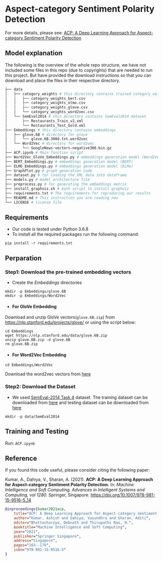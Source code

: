 # Aspect-category Sentiment Polarity Detection

For more details, please see: [ACP: A Deep Learning Approach for Aspect-category Sentiment Polarity Detection](https://link.springer.com/chapter/10.1007/978-981-15-9516-5_14)

## Model explanation

The following is the overview of the whole repo structure, we have not included some files in this repo (due to copyrights) that are needed to run this project. But have provided the download instructions so that you can download and place the files in their respective directory.

```bash
├── data
│   ├── category_weights # this directory contains trained category_weights for different embeddings
│   │   ├── category_weights_bert.csv
│   │   ├── category_weights_elmo.csv
│   │   ├── category_weights_glove.csv
│   │   └── category_weights_word2vec.csv 
│   └── SemEval2014 # this directory contains SemEval2014 dataset
│       ├── Restaurants_Train_v2.xml
│       └── Restaurants_Test_Gold.xml
├── Embeddings # this directory contains embeddings 
│   ├── glove.6B # directory for glove
│   │   └── glove.6B.300d.txt.word2vec
│   └── Word2Vec # directory for word2vec
│       └── GoogleNews-vectors-negative300.bin.gz
├── ACP.ipynb # Main function script
├── Word2Vec_GloVe_Embeddings.py # embeddings generation model (Word2Vec, GloVe)
├── BERT_Embeddings.py # embeddings generation model (BERT)
├── ELMO_Embeddings.py # embeddings generation model (ELMo)
├── GraphPlot.py # graph generation code
├── dataset.py # for loading the XML data into dataframe
├── models.py # model architecture file
├── preprocess.py # for generating the embeddings matrix
├── install_graphviz.sh # bash script to install graphviz
├── requirements.txt # The requirements for reproducing our results
├── README.md # This instruction you are reading now
└── LICENSE # license file
```
## Requirements
* Our code is tested under Python 3.6.8
* To install all the required packages run the following command:
```shell
pip install -r requirements.txt
```

## Perparation
### Step1: Download the pre-trained embedding vectors
* Create the *Embeddings* directories
```shell
mkdir -p Embeddings/glove.6B
mkdir -p Embeddings/Word2Vec
```
* #### For GloVe Embedding
Download and unzip GloVe vectors(`glove.6B.zip`) from https://nlp.stanford.edu/projects/glove/ or using the script below:
```shell
cd Embeddings
wget https://nlp.stanford.edu/data/glove.6B.zip
unzip glove.6B.zip -d glove.6B
rm glove.6B.zip
```

* #### For Word2Vec Embedding
```shell
cd Embeddings/Word2Vec
```
Download the word2vec vectors from [here](https://drive.google.com/file/d/0B7XkCwpI5KDYNlNUTTlSS21pQmM/edit)

### Step2: Download the Dataset

* We used [SemEval-2014 Task 4](https://alt.qcri.org/semeval2014/task4/index.php?id=data-and-tools) dataset. The training dataset can be downloaded from [here](http://metashare.ilsp.gr:8080/repository/browse/semeval-2014-absa-train-data-v20-annotation-guidelines/683b709298b811e3a0e2842b2b6a04d7c7a19307f18a4940beef6a6143f937f0/) and testing dataset can be downloaded from [here](http://metashare.elda.org/repository/browse/semeval-2014-absa-test-data-gold-annotations/b98d11cec18211e38229842b2b6a04d77591d40acd7542b7af823a54fb03a155/)
```shell
mkdir -p data/SemEval2014
```

## Training and Testing
Run: `ACP.ipynb` 

## Reference

If you found this code useful, please consider citing the following paper:

Kumar, A., Dahiya, V., Sharan, A. (2021). **ACP: A Deep Learning Approach for Aspect-category Sentiment Polarity Detection.** In: *Machine Intelligence and Soft Computing. Advances in Intelligent Systems and Computing, vol 1280.* Springer, Singapore. https://doi.org/10.1007/978-981-15-9516-5_14


```bibtex
@inproceedings{kumar2021acp,
    title="ACP: A Deep Learning Approach for Aspect-category Sentiment Polarity Detection",
    author="Kumar, Ashish and Dahiya, Vasundhra and Sharan, Aditi",
    editor="Bhattacharyya, Debnath and Thirupathi Rao, N.",
    booktitle="Machine Intelligence and Soft Computing",
    year="2021",
    publisher="Springer Singapore",
    address="Singapore",
    pages="163--176",
    isbn="978-981-15-9516-5"
}
```

